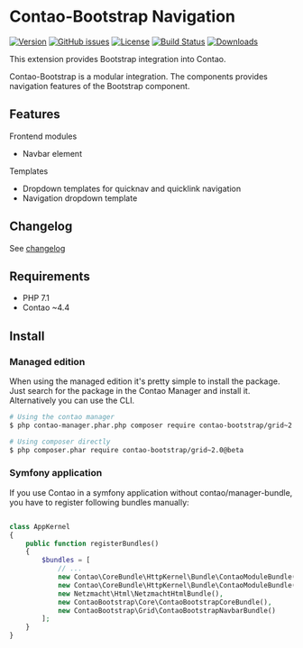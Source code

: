 Contao-Bootstrap Navigation
===========================

[![Version](http://img.shields.io/packagist/v/contao-bootstrap/navbar.svg?style=for-the-badge&label=Latest)](http://packagist.org/packages/contao-bootstrap/navbar)
[![GitHub issues](https://img.shields.io/github/issues/contao-bootstrap/navbar.svg?style=for-the-badge&logo=github)](https://github.com/contao-bootstrap/navbar/issues)
[![License](http://img.shields.io/packagist/l/contao-bootstrap/navbar.svg?style=for-the-badge&label=License)](http://packagist.org/packages/contao-bootstrap/navbar)
[![Build Status](http://img.shields.io/travis/contao-bootstrap/navbar/master.svg?style=for-the-badge&logo=travis)](https://travis-ci.org/contao-bootstrap/navbar)
[![Downloads](http://img.shields.io/packagist/dt/contao-bootstrap/navbar.svg?style=for-the-badge&label=Downloads)](http://packagist.org/packages/contao-bootstrap/navbar)

This extension provides Bootstrap integration into Contao. 

Contao-Bootstrap is a modular integration. The components provides navigation features of the Bootstrap component.

Features
--------

Frontend modules
 * Navbar element
 
Templates
 * Dropdown templates for quicknav and quicklink navigation
 * Navigation dropdown template

Changelog
---------

See [changelog](CHANGELOG.md)
 
Requirements
------------

 - PHP 7.1
 - Contao ~4.4
 
Install
-------

### Managed edition

When using the managed edition it's pretty simple to install the package. Just search for the package in the
Contao Manager and install it. Alternatively you can use the CLI.  

```bash
# Using the contao manager
$ php contao-manager.phar.php composer require contao-bootstrap/grid~2.0@beta

# Using composer directly
$ php composer.phar require contao-bootstrap/grid~2.0@beta
```

### Symfony application

If you use Contao in a symfony application without contao/manager-bundle, you have to register following bundles 
manually:

```php

class AppKernel
{
    public function registerBundles()
    {
        $bundles = [
            // ...
            new Contao\CoreBundle\HttpKernel\Bundle\ContaoModuleBundle('metapalettes', $this->getRootDir()),
            new Contao\CoreBundle\HttpKernel\Bundle\ContaoModuleBundle('multicolumnwizard', $this->getRootDir()),
            new Netzmacht\Html\NetzmachtHtmlBundle(),
            new ContaoBootstrap\Core\ContaoBootstrapCoreBundle(),
            new ContaoBootstrap\Grid\ContaoBootstrapNavbarBundle()
        ];
    }
}

```
